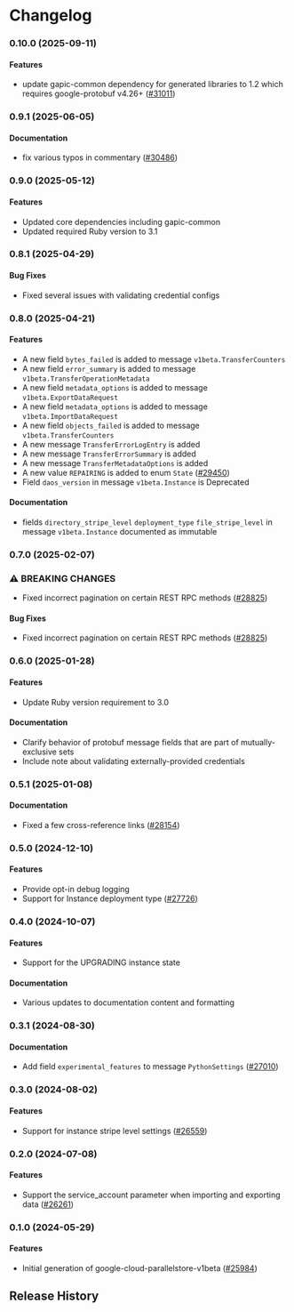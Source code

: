 # Changelog

### 0.10.0 (2025-09-11)

#### Features

* update gapic-common dependency for generated libraries to 1.2 which requires google-protobuf v4.26+ ([#31011](https://github.com/googleapis/google-cloud-ruby/issues/31011)) 

### 0.9.1 (2025-06-05)

#### Documentation

* fix various typos in commentary ([#30486](https://github.com/googleapis/google-cloud-ruby/issues/30486)) 

### 0.9.0 (2025-05-12)

#### Features

* Updated core dependencies including gapic-common 
* Updated required Ruby version to 3.1 

### 0.8.1 (2025-04-29)

#### Bug Fixes

* Fixed several issues with validating credential configs 

### 0.8.0 (2025-04-21)

#### Features

* A new field `bytes_failed` is added to message `v1beta.TransferCounters` 
* A new field `error_summary` is added to message `v1beta.TransferOperationMetadata` 
* A new field `metadata_options` is added to message `v1beta.ExportDataRequest` 
* A new field `metadata_options` is added to message `v1beta.ImportDataRequest` 
* A new field `objects_failed` is added to message `v1beta.TransferCounters` 
* A new message `TransferErrorLogEntry` is added 
* A new message `TransferErrorSummary` is added 
* A new message `TransferMetadataOptions` is added 
* A new value `REPAIRING` is added to enum `State` ([#29450](https://github.com/googleapis/google-cloud-ruby/issues/29450)) 
* Field `daos_version` in message `v1beta.Instance` is Deprecated 
#### Documentation

* fields `directory_stripe_level` `deployment_type` `file_stripe_level` in message `v1beta.Instance` documented as immutable 

### 0.7.0 (2025-02-07)

### ⚠ BREAKING CHANGES

* Fixed incorrect pagination on certain REST RPC methods ([#28825](https://github.com/googleapis/google-cloud-ruby/issues/28825))

#### Bug Fixes

* Fixed incorrect pagination on certain REST RPC methods ([#28825](https://github.com/googleapis/google-cloud-ruby/issues/28825)) 

### 0.6.0 (2025-01-28)

#### Features

* Update Ruby version requirement to 3.0 
#### Documentation

* Clarify behavior of protobuf message fields that are part of mutually-exclusive sets 
* Include note about validating externally-provided credentials 

### 0.5.1 (2025-01-08)

#### Documentation

* Fixed a few cross-reference links ([#28154](https://github.com/googleapis/google-cloud-ruby/issues/28154)) 

### 0.5.0 (2024-12-10)

#### Features

* Provide opt-in debug logging 
* Support for Instance deployment type ([#27726](https://github.com/googleapis/google-cloud-ruby/issues/27726)) 

### 0.4.0 (2024-10-07)

#### Features

* Support for the UPGRADING instance state 
#### Documentation

* Various updates to documentation content and formatting 

### 0.3.1 (2024-08-30)

#### Documentation

* Add field `experimental_features` to message `PythonSettings` ([#27010](https://github.com/googleapis/google-cloud-ruby/issues/27010)) 

### 0.3.0 (2024-08-02)

#### Features

* Support for instance stripe level settings ([#26559](https://github.com/googleapis/google-cloud-ruby/issues/26559)) 

### 0.2.0 (2024-07-08)

#### Features

* Support the service_account parameter when importing and exporting data ([#26261](https://github.com/googleapis/google-cloud-ruby/issues/26261)) 

### 0.1.0 (2024-05-29)

#### Features

* Initial generation of google-cloud-parallelstore-v1beta ([#25984](https://github.com/googleapis/google-cloud-ruby/issues/25984)) 

## Release History
